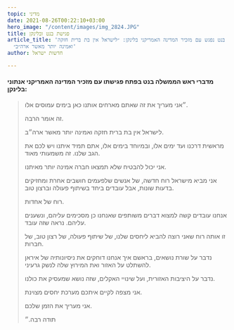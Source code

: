 ```yaml
---
topic: מדיני
date: 2021-08-26T00:22:10+03:00
hero_image: "/content/images/img_2824.JPG"
title: פגישת בנט ובלינקן
article_title: 'בנט נפגש עם מזכיר המדינה האמריקני בלינקן: ״לישראל אין בת ברית חזקה
  ואמינה יותר מאשר ארה״ב״'
author: חדשות ישראל

---
```

#### **מדברי ראש הממשלה בנט בפתח פגישתו עם מזכיר המדינה האמריקני אנתוני בלינקן:**

> ״אני מעריך את זה שאתם מארחים אותנו כאן בימים עמוסים אלו.
>
> זה אומר הרבה.
>
> לישראל אין בת ברית חזקה ואמינה יותר מאשר ארה״ב.
>
> מראשית דרכנו ועד ימים אלו, ובמיוחד בימים אלו, אתם תמיד איתנו ויש לכם את הגב שלנו. זה משמעותי מאוד.
>
> אני יכול להבטיח שלא תמצאו חברה אמינה יותר מאיתנו.
>
> אני מביא מישראל רוח חדשה, של אנשים שלפעמים חושבים אחרת ומחזיקים בדעות שונות, אבל עובדים ביחד בשיתוף פעולה וברצון טוב.
>
> רוח של אחדות.
>
> אנחנו עובדים קשה למצוא דברים משותפים שאנחנו כן מסכימים עליהם, ונשענים עליהם. נראה שזה עובד.
>
> זו אותה רוח שאני רוצה להביא ליחסים שלנו, של שיתוף פעולה, של רצון טוב, של חברות.
>
> נדבר על שורת נושאים, בראשם איך אנחנו דוחקים את ניסיונותיה של איראן להשתלט על האזור ואת המירוץ שלה לנשק גרעיני.
>
> נדבר על היציבות האזורית, ועל שינויי האקלים, שזה נושא שמעסיק את כולנו.
>
> אני מצפה לקיים איתכם מערכת יחסים מצוינת.
>
> אני מעריך את הזמן שלכם.
>
> תודה רבה.״